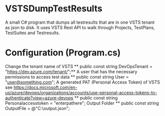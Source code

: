 # VSTSDumpTestResults
A small C# program that dumps all testresults that are in one VSTS tenant as json to disk.
It uses VSTS Rest API to walk through Projects, TestPlans, TestSuites and Testresults.

# Configuration (Program.cs)
Change the tenant name of VSTS
** public const string DevOpsTenant = "https://dev.azure.com/tenant/";**
A user that has the necessary permissions to access test data
** public const string User = "user@something.com";
A generated PAT (Personal Access Token) of VSTS see https://docs.microsoft.com/en-us/azure/devops/organizations/accounts/use-personal-access-tokens-to-authenticate?view=azure-devops
** public const string Personalaccesstoken = "enterpathere";
Output Folder
** public const string OutputFile = @"C:\output.json";
